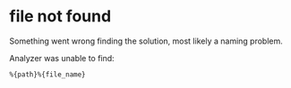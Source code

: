 # file not found

[comment]: # (requires 2 params:)
[comment]: # (- file_name: name of the file)
[comment]: # (- path: where it was expected to be found)

Something went wrong finding the solution, most likely a naming problem.

Analyzer was unable to find:

```text
%{path}%{file_name}
```
